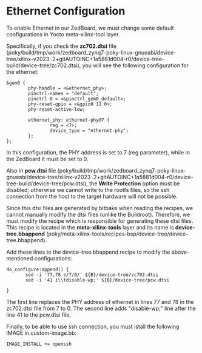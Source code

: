 # Ethernet Configuration
To enable Ethernet in our ZedBoard, we must change some default configurations in Yocto meta-xilinx-tool layer.

Specifically, if you check the **zc702.dtsi** file (poky/build/tmp/work/zedboard_zynq7-poky-linux-gnueabi/device-tree/xilinx-v2023
.2+gitAUTOINC+1a5881d004-r0/device-tree-build/device-tree/zc702.dtsi), you will see the following configuration for the ethernet:
```
&gem0 {
        phy-handle = <&ethernet_phy>;
        pinctrl-names = "default";
        pinctrl-0 = <&pinctrl_gem0_default>;
        phy-reset-gpio = <&gpio0 11 0>;
        phy-reset-active-low;

        ethernet_phy: ethernet-phy@7 {
                reg = <7>;
                device_type = "ethernet-phy";
        };
};
```
In this configuration, the PHY address is set to 7 (reg parameter), while in the ZedBoard it must be set to 0.

Also in **pcw.dtsi** file (poky/build/tmp/work/zedboard_zynq7-poky-linux-gnueabi/device-tree/xilinx-v2023
.2+gitAUTOINC+1a5881d004-r0/device-tree-build/device-tree/pcw.dtsi), the **Write Protection** option must be disabled; otherwise we cannot write to the rootfs files, so the ssh connection from the host to the target hardware will not be possible.

Since this dtsi files are generated by bitbake when reading the recipes, we cannot manually modify the dtsi files (unlike the Buildroot). Therefore, we must modify the recipe which is responsible for generating these dtsi files.
This recipe is located in the **meta-xilinx-tools** layer and its name is **device-tree.bbappend** (poky/meta-xilinx-tools/recipes-bsp/device-tree/device-tree.bbappend).

Add these lines to the device-tree.bbappend recipe to modify the above-mentioned configurations:

```
do_configure:append() {
       sed -i '77,78 s/7/0/' ${B}/device-tree/zc702.dtsi
       sed -i '41 i\\tdisable-wp;' ${B}/device-tree/pcw.dtsi

}
```

The first line replaces the PHY address of ethernet in lines 77 and 78 in the zc702.dtsi file from 7 to 0.
The second line adds "disable-wp;" line after the line 41 to the pcw.dtsi file.

Finally, to be able to use ssh connection, you must istall the following IMAGE in custom-image.bb:

``IMAGE_INSTALL += openssh``
